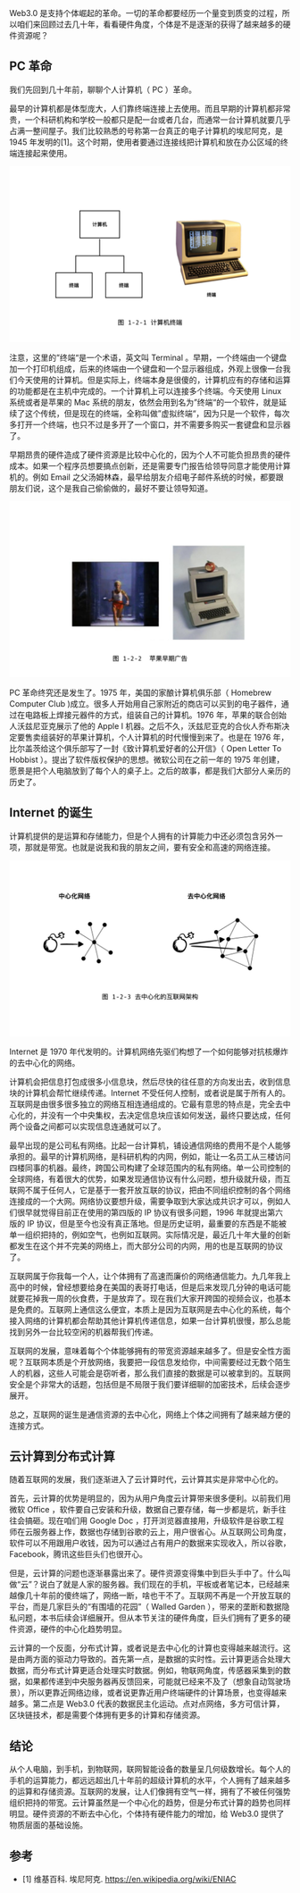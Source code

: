 Web3.0 是支持个体崛起的革命。一切的革命都要经历一个量变到质变的过程，所以咱们来回顾过去几十年，看看硬件角度，个体是不是逐渐的获得了越来越多的硬件资源呢？

## PC 革命

我们先回到几十年前，聊聊个人计算机（ PC ）革命。

最早的计算机都是体型庞大，人们靠终端连接上去使用。而且早期的计算机都非常贵，一个科研机构和学校一般都只是配一台或者几台，而通常一台计算机就要几乎占满一整间屋子。我们比较熟悉的号称第一台真正的电子计算机的埃尼阿克，是 1945 年发明的[1]。这个时期，使用者要通过连接线把计算机和放在办公区域的终端连接起来使用。

![](imgs/1-2-1.jpg)

注意，这里的”终端“是一个术语，英文叫 Terminal 。早期，一个终端由一个键盘加一个打印机组成，后来的终端由一个键盘和一个显示器组成，外观上很像一台我们今天使用的计算机。但是实际上，终端本身是很傻的，计算机应有的存储和运算的功能都是在主机中完成的。一个计算机上可以连接多个终端。今天使用 Linux 系统或者是苹果的 Mac 系统的朋友，依然会用到名为”终端“的一个软件，就是延续了这个传统，但是现在的终端，全称叫做”虚拟终端“，因为只是一个软件，每次多打开一个终端，也只不过是多开了一个窗口，并不需要多购买一套键盘和显示器了。

早期昂贵的硬件造成了硬件资源是比较中心化的，因为个人不可能负担昂贵的硬件成本。如果一个程序员想要搞点创新，还是需要专门报告给领导同意才能使用计算机的。例如 Email 之父汤姆林森，最早给朋友介绍电子邮件系统的时候，都要跟朋友们说，这个是我自己偷偷做的，最好不要让领导知道。

![](imgs/1-2-2.jpg)

PC 革命终究还是发生了。1975 年，美国的家酿计算机俱乐部（ Homebrew Computer Club )成立。很多人开始用自己家附近的商店可以买到的电子器件，通过在电路板上焊接元器件的方式，组装自己的计算机。1976 年，苹果的联合创始人沃兹尼亚克展示了他的 Apple I 机器。之后不久，沃兹尼亚克的合伙人乔布斯决定要售卖组装好的苹果计算机，个人计算机的时代慢慢到来了。也是在 1976 年，比尔盖茨给这个俱乐部写了一封《致计算机爱好者的公开信》（ Open Letter To Hobbist ）。提出了软件版权保护的思想。微软公司在之前一年的 1975 年创建，愿景是把个人电脑放到了每个人的桌子上。之后的故事，都是我们大部分人亲历的历史了。

## Internet 的诞生

计算机提供的是运算和存储能力，但是个人拥有的计算能力中还必须包含另外一项，那就是带宽。也就是说我和我的朋友之间，要有安全和高速的网络连接。

![](imgs/1-2-3.jpg)

Internet 是 1970 年代发明的。计算机网络先驱们构想了一个如何能够对抗核爆炸的去中心化的网络。

计算机会把信息打包成很多小信息块，然后尽快的往任意的方向发出去，收到信息块的计算机会帮忙继续传递。Internet 不受任何人控制，或者说是属于所有人的。互联网是由很多很多独立的网络互相连通组成的。它最有意思的特点是，完全去中心化的，并没有一个中央集权，去决定信息块应该如何发送，最终只要达成，任何两个设备之间都可以实现信息连通就可以了。

最早出现的是公司私有网络。比起一台计算机，铺设通信网络的费用不是个人能够承担的。最早的计算机网络，是科研机构的内网，例如，能让一名员工从三楼访问四楼同事的机器。最终，跨国公司构建了全球范围内的私有网络。单一公司控制的全球网络，有着很大的优势，如果发现通信协议有什么问题，想升级就升级，而互联网不属于任何人，它是基于一套开放互联的协议，把由不同组织控制的各个网络连接成的一个大网。网络协议要想升级，需要争取到大家达成共识才可以，例如人们很早就觉得目前正在使用的第四版的 IP 协议有很多问题，1996 年就提出第六版的 IP 协议，但是至今也没有真正落地。但是历史证明，最重要的东西是不能被单一组织把持的，例如空气，也例如互联网。实际情况是，最近几十年大量的创新都发生在这个并不完美的网络上，而大部分公司的内网，用的也是互联网的协议了。

互联网属于你我每一个人，让个体拥有了高速而廉价的网络通信能力。九几年我上高中的时候，曾经想要给身在美国的表哥打电话，但是后来发现几分钟的电话可能就要花掉我一周的伙食费，于是放弃了。现在我们大家开跨国的视频会议，也基本是免费的。互联网上通信这么便宜，本质上是因为互联网是去中心化的系统，每个接入网络的计算机都会帮助其他计算机传递信息，如果一台计算机很慢，那么总能找到另外一台比较空闲的机器帮我们传递。

互联网的发展，意味着每个个体能够拥有的带宽资源越来越多了。但是安全性方面呢？互联网本质是个开放网络，我要把一段信息发给你，中间需要经过无数个陌生人的机器，这些人可能会是窃听者，那么我们直接的数据是可以被拿到的。互联网安全是个非常大的话题，包括但是不局限于我们要详细聊的加密技术，后续会逐步展开。

总之，互联网的诞生是通信资源的去中心化，网络上个体之间拥有了越来越方便的连接方式。

## 云计算到分布式计算

随着互联网的发展，我们逐渐进入了云计算时代，云计算其实是非常中心化的。

首先，云计算的优势是明显的，因为从用户角度云计算带来很多便利。以前我们用微软 Office ，软件要自己安装和升级，数据自己要存储，每一步都是坑，新手往往会搞砸。现在咱们用 Google Doc ，打开浏览器直接用，升级软件是谷歌工程师在云服务器上作，数据也存储到谷歌的云上，用户很省心。从互联网公司角度，软件可以不用跟用户收钱，因为可以通过占有用户的数据来实现收入，所以谷歌，Facebook，腾讯这些巨头们也很开心。

但是，云计算的问题也逐渐暴露出来了。硬件资源变得集中到巨头手中了。什么叫做“云”？说白了就是人家的服务器。我们现在的手机，平板或者笔记本，已经越来越像几十年前的傻终端了，网络一断，啥也干不了。互联网不再是一个开放互联的平台，而是几家巨头的“有围墙的花园”（ Walled Garden ），带来的垄断和数据隐私问题，本书后续会详细展开。但从本节关注的硬件角度，巨头们拥有了更多的硬件资源，硬件的中心化趋势明显。

云计算的一个反面，分布式计算，或者说是去中心化的计算也变得越来越流行。这是由两方面的驱动力导致的。首先第一点，是数据的实时性。云计算更适合处理大数据，而分布式计算更适合处理实时数据。例如，物联网角度，传感器采集到的数据，如果都传递到中央服务器再反馈回来，可能就已经来不及了（想象自动驾驶场景），所以更靠近网络边缘，或者说更靠近用户终端硬件的计算场景，也变得越来越多。第二点是 Web3.0 代表的数据民主化运动。点对点网络，多方可信计算，区块链技术，都是需要个体拥有更多的计算和存储资源。

## 结论

从个人电脑，到手机，到物联网，联网智能设备的数量呈几何级数增长。每个人的手机的运算能力，都远远超出几十年前的超级计算机的水平，个人拥有了越来越多的运算和存储资源。互联网的发展，让人们像拥有空气一样，拥有了不被任何强势组织把持的带宽。云计算虽然是一个中心化的趋势，但是分布式计算的趋势也同样明显。硬件资源的不断去中心化，个体持有硬件能力的增加，给 Web3.0 提供了物质层面的基础设施。

## 参考
- [1] 维基百科. 埃尼阿克. https://en.wikipedia.org/wiki/ENIAC
